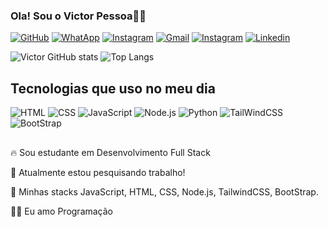 ### Ola! Sou o Victor Pessoa🖐🏽

[![GitHub](https://img.shields.io/badge/GitHub-100000?style=for-the-badge&logo=github&logoColor=white)](https://github.com/VictorPFe)
[![WhatApp](https://img.shields.io/badge/WhatsApp-25D366?style=for-the-badge&logo=whatsapp&logoColor=white)](https://wa.me/+5571992989634)
[![Instagram](https://img.shields.io/badge/Instagram-E4405F?style=for-the-badge&logo=instagram&logoColor=white)](https://www.instagram.com/_jovemdev/)
[![Gmail](https://img.shields.io/badge/Gmail-D14836?style=for-the-badge&logo=gmail&logoColor=white)](mailto:victorpessoa462@gmail.com)
[![Instagram](https://img.shields.io/badge/Instagram-E4405F?style=for-the-badge&logo=instagram&logoColor=white)](https://www.instagram.com/_jovemdev/)
[![Linkedin](https://img.shields.io/badge/LinkedIn-0077B5?style=for-the-badge&logo=linkedin&logoColor=white)](https://www.linkedin.com/in/victor-pessoa-59535725a/)

![Victor GitHub stats](https://github-readme-stats.vercel.app/api?username=VictorPFe&show_icons=true&theme=dark)
![Top Langs](https://github-readme-stats.vercel.app/api/top-langs/?username=VictorPFe&layout=compact&show_icons=true&theme=dark)

## Tecnologias que uso no meu dia

![HTML](https://img.shields.io/badge/HTML5-E34F26?style=for-the-badge&logo=html5&logoColor=white)
![CSS](https://img.shields.io/badge/CSS3-1572B6?style=for-the-badge&logo=css3&logoColor=white)
![JavaScript](    https://img.shields.io/badge/JavaScript-F7DF1E?style=for-the-badge&logo=javascript&logoColor=black)
![Node.js](https://img.shields.io/badge/Node.js-43853D?style=for-the-badge&logo=node.js&logoColor=white)
![Python](https://img.shields.io/badge/Python-14354C?style=for-the-badge&logo=python&logoColor=white)
![TailWindCSS](https://img.shields.io/badge/Tailwind_CSS-38B2AC?style=for-the-badge&logo=tailwind-css&logoColor=white)
![BootStrap](https://img.shields.io/badge/Bootstrap-563D7C?style=for-the-badge&logo=bootstrap&logoColor=white)

##

🔥 Sou estudante em Desenvolvimento Full Stack

🔭 Atualmente estou pesquisando trabalho!

💬 Minhas stacks JavaScript, HTML, CSS, Node.js, TailwindCSS, BootStrap.

👨‍💻 Eu amo Programação

